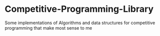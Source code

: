 # Competitive-Programming-Library
Some implementations of Algorithms and data structures for competitive programming
that make most sense to me

